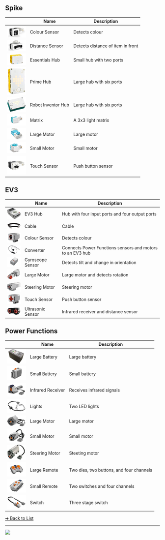 <style>@import url("//readme.codeadam.ca/readme.css");</style>

## Spike

|   | Name | Description |
| - | - | - |
| [<img src="components/spike/color-sensor.png" width="60">](components/spike/color-sensor.png) | Colour Sensor | Detects colour |
| [<img src="components/spike/distance-sensor.png" width="60">](components/spike/distance-sensor.png) | Distance Sensor | Detects distance of item in front |
| [<img src="components/spike/hub-essentials.png" width="60">](components/spike/hub-essentials.png) | Essentials Hub | Small hub with two ports |
| [<img src="components/spike/hub-prime.jpeg" width="60">](components/spike/hub-prime.jpeg) | Prime Hub | Large hub with six ports |
| [<img src="components/spike/hub-robot-inventor.jpeg" width="60">](components/spike/hub-robot-inventor.jpeg) | Robot Inventor Hub | Large hub with six ports |
| [<img src="components/spike/matrix.png" width="60">](components/spike/matrix.png) | Matrix | A 3x3 light matrix | 
| [<img src="components/spike/motor-large.png" width="60">](components/spike/motor-large.png) | Large Motor | Large motor |
| [<img src="components/spike/motor-small.png" width="60">](components/spike/motor-small.png) | Small Motor | Small motor |
| [<img src="components/spike/touch-sensor.jpeg" width="60">](components/spike/touch-sensor.jpeg) | Touch Sensor | Push button sensor |

## EV3

|   | Name | Description |
| - | - | - |
| [<img src="components/ev3/brick.jpg" width="60">](components/ev3/brick.jpg) | EV3 Hub | Hub with four input ports and four output ports |
| [<img src="components/ev3/cable.jpeg" width="60">](components/ev3/cable.jpeg) | Cable | Cable |
| [<img src="components/ev3/color-sensor.png" width="60">](components/ev3/color-sensor.png) | Colour Sensor | Detects colour |
| [<img src="components/ev3/converter.jpeg" width="60">](components/ev3/converter.jpeg)| Converter | Connects Power Functions sensors and motors to an EV3 hub |
| [<img src="components/ev3/gyroscope-sensor.png" width="60">](components/ev3/gyroscope-sensor.png) | Gyroscope Sensor | Detects tilt and change in orientation |
| [<img src="components/ev3/servo-motor.png" width="60">](components/ev3/servo-motor.png) | Large Motor | Large motor and detects rotation |
| [<img src="components/ev3/steering-motor.png" width="60">](components/ev3/steering-motor.png) | Steering Motor | Steering motor |
| [<img src="components/ev3/touch-sensor.png" width="60">](components/ev3/touch-sensor.png) | Touch Sensor | Push button sensor |
| [<img src="components/ev3/ultrasonic-sensor.jpeg" width="60">](components/ev3/ultrasonic-sensor.jpeg) | Ultrasonic Sensor | Infrared receiver and distance sensor |

## Power Functions

|   | Name | Description |
| - | - | - |
| [<img src="components/power-functions/battery-large.jpeg" width="60">](components/power-functions/battery-large.jpeg) | Large Battery | Large battery |
| [<img src="components/power-functions/battery-small.jpeg" width="60">](components/power-functions/battery-small.jpeg) | Small Battery | Small battery |
| [<img src="components/power-functions/infrared.jpeg" width="60">](components/power-functions/infrared.jpeg) | Infrared Receiver | Receives infrared signals |
| [<img src="components/power-functions/lights.jpeg" width="60">](components/power-functions/lights.jpeg) | Lights | Two LED lights |
| [<img src="components/power-functions/motor-large.jpg" width="60">](components/power-functions/motor-large.jpg) | Large Motor | Large motor |
| [<img src="components/power-functions/motor-small.jpeg" width="60">](components/power-functions/motor-small.jpeg) | Small Motor | Small motor |
| [<img src="components/power-functions/motor-steering.jpeg" width="60">](components/power-functions/motor-steering.jpeg) | Steering Motor | Steeting motor |
| [<img src="components/power-functions/remote-large.jpeg" width="60">](components/power-functions/remote-large.jpeg) | Large Remote | Two dies, two buttons, and four channels |
| [<img src="components/power-functions/remote-small.jpeg" width="60">](components/power-functions/remote-small.jpeg) | Small Remote | Two switches and four channels | 
| [<img src="components/power-functions/switch.jpeg" width="60">](components/power-functions/switch.jpeg) | Switch | Three stage switch |

[&#10132; Back to List](/media/)

---

<a href="https://brickmmo.com">
<img src="https://brickmmo.com/images/brickmmo-logo-horizontal.jpg" width="100">
</a>

